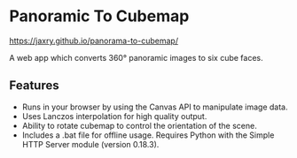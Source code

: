 # Panoramic To Cubemap

https://jaxry.github.io/panorama-to-cubemap/

A web app which converts 360° panoramic images to six cube faces.

## Features
* Runs in your browser by using the Canvas API to manipulate image data.
* Uses Lanczos interpolation for high quality output.
* Ability to rotate cubemap to control the orientation of the scene.
* Includes a .bat file for offline usage. Requires Python with the Simple HTTP Server module (version 0.18.3).
